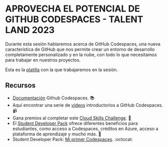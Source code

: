 # APROVECHA EL POTENCIAL DE GITHUB CODESPACES - TALENT LAND 2023
 
Durante esta sesión hablaremos acerca de GitHub Codespaces, una nueva característica de GitHub que nos permite crear un entorno de desarrollo completamente personalizado y en la nube, con todo lo que necesitamos para trabajar en nuestros proyectos.

Esta es la [platilla](https://github.com/education/codespaces-project-template-py#make-changes-using-copilot) con la que trabajaremos en la sesión.

## Recursos

- [Documentación](https://docs.github.com/es/codespaces) Github Codespaces. :books:
- Aquí encontrar una serie de [vídeos](https://aka.ms/CodespacesVideoTutorial) introductorios a GitHub Codespaces. :video_camera:
- Gana premios al completar este [Cloud Skills Challenge](https://learn.microsoft.com/es-es/training/challenges?ns-enrollment-type=Collection&ns-enrollment-id=bookmarks&id=29082884-e99a-4ca6-95ee-be98c4840bce). :gift:
- El [Student Developer Pack](https://education.github.com/pack) ofrece diferentes beneficios para estudiantes, como acceso a Codespaces, créditos en Azure, acceso a plataforma de aprendizaje y mucho más. :briefcase: 
- Student Developer Pack: [Mi primer Codespaces](https://education.github.com/experiences/primer_codespaces). :octocat: